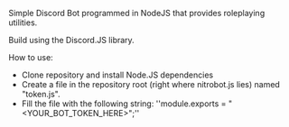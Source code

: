 Simple Discord Bot programmed in NodeJS that provides roleplaying utilities.

Build using the Discord.JS library.

How to use:
*  Clone repository and install Node.JS dependencies
*  Create a file in the repository root (right where nitrobot.js lies) named "token.js".
*  Fill the file with the following string: ''module.exports = "<YOUR_BOT_TOKEN_HERE>";''